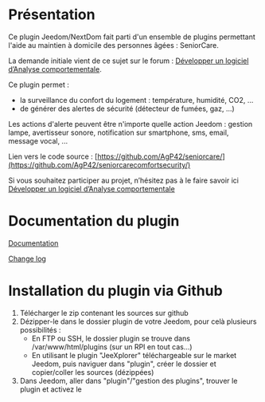 # Présentation

Ce plugin Jeedom/NextDom fait parti d'un ensemble de plugins permettant l'aide au maintien à domicile des personnes âgées : SeniorCare.

La demande initiale vient de ce sujet sur le forum : [Développer un logiciel d’Analyse comportementale](https://community.jeedom.com/t/developper-un-logiciel-danalyse-comportementale/19111).

Ce plugin permet :
* la surveillance du confort du logement : température, humidité, CO2, …
* de générer des alertes de sécurité (détecteur de fumées, gaz, ...)

Les actions d'alerte peuvent être n'importe quelle action Jeedom : gestion lampe, avertisseur sonore, notification sur smartphone, sms, email, message vocal, ...

Lien vers le code source : [https://github.com/AgP42/seniorcare/](https://github.com/AgP42/seniorcarecomfortsecurity/)

Si vous souhaitez participer au projet, n’hésitez pas à le faire savoir ici [Développer un logiciel d’Analyse comportementale](https://community.jeedom.com/t/developper-un-logiciel-danalyse-comportementale/19111)

# Documentation du plugin

[Documentation](https://agp42.github.io/seniorcarecomfortsecurity/fr_FR/)

[Change log](https://agp42.github.io/seniorcarecomfortsecurity/fr_FR/changelog)


# Installation du plugin via Github

1. Télécharger le zip contenant les sources sur github
2. Dézipper-le dans le dossier plugin de votre Jeedom, pour celà plusieurs possibilités :
   - En FTP ou SSH, le dossier plugin se trouve dans /var/www/html/plugins (sur un RPI en tout cas...)
   - En utilisant le plugin "JeeXplorer" téléchargeable sur le market Jeedom, puis naviguer dans "plugin", créer le dossier et copier/coller les sources (dézippées)
3. Dans Jeedom, aller dans "plugin"/"gestion des plugins", trouver le plugin et activez le
